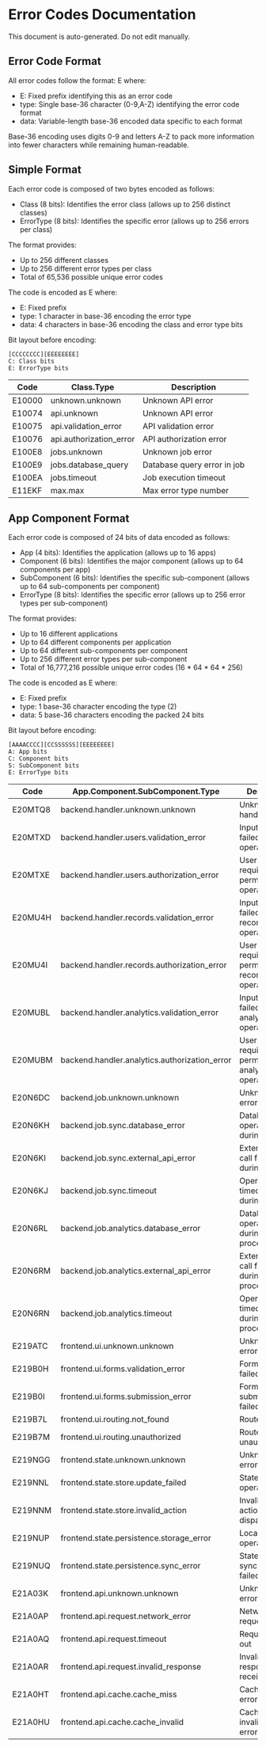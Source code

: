 # Error Codes Documentation

This document is auto-generated. Do not edit manually.

## Error Code Format

All error codes follow the format: E<type><data> where:
- E: Fixed prefix identifying this as an error code
- type: Single base-36 character (0-9,A-Z) identifying the error code format
- data: Variable-length base-36 encoded data specific to each format

Base-36 encoding uses digits 0-9 and letters A-Z to pack more information into fewer characters while remaining human-readable.


## Simple Format

Each error code is composed of two bytes encoded as follows:
- Class (8 bits): Identifies the error class (allows up to 256 distinct classes)
- ErrorType (8 bits): Identifies the specific error (allows up to 256 errors per class)

The format provides:
- Up to 256 different classes
- Up to 256 different error types per class
- Total of 65,536 possible unique error codes

The code is encoded as E<type><data> where:
- E: Fixed prefix
- type: 1 character in base-36 encoding the error type
- data: 4 characters in base-36 encoding the class and error type bits

Bit layout before encoding:
```
[CCCCCCCC][EEEEEEEE]
C: Class bits
E: ErrorType bits
```

| Code | Class.Type | Description | 
|----|----|----|
| E10000 | unknown.unknown | Unknown API error | 
| E10074 | api.unknown | Unknown API error | 
| E10075 | api.validation_error | API validation error | 
| E10076 | api.authorization_error | API authorization error | 
| E100E8 | jobs.unknown | Unknown job error | 
| E100E9 | jobs.database_query | Database query error in job | 
| E100EA | jobs.timeout | Job execution timeout | 
| E11EKF | max.max | Max error type number | 



## App Component Format

Each error code is composed of 24 bits of data encoded as follows:
- App (4 bits): Identifies the application (allows up to 16 apps)
- Component (6 bits): Identifies the major component (allows up to 64 components per app)
- SubComponent (6 bits): Identifies the specific sub-component (allows up to 64 sub-components per component)
- ErrorType (8 bits): Identifies the specific error (allows up to 256 error types per sub-component)

The format provides:
- Up to 16 different applications
- Up to 64 different components per application
- Up to 64 different sub-components per component
- Up to 256 different error types per sub-component
- Total of 16,777,216 possible unique error codes (16 * 64 * 64 * 256)

The code is encoded as E<type><data> where:
- E: Fixed prefix
- type: 1 base-36 character encoding the type (2)
- data: 5 base-36 characters encoding the packed 24 bits

Bit layout before encoding:
```
[AAAACCCC][CCSSSSSS][EEEEEEEE]
A: App bits
C: Component bits
S: SubComponent bits
E: ErrorType bits
```

| Code | App.Component.SubComponent.Type | Description | 
|----|----|----|
| E20MTQ8 | backend.handler.unknown.unknown | Unknown handler error | 
| E20MTXD | backend.handler.users.validation_error | Input validation failed for user operation | 
| E20MTXE | backend.handler.users.authorization_error | User lacks required permissions for operation | 
| E20MU4H | backend.handler.records.validation_error | Input validation failed for record operation | 
| E20MU4I | backend.handler.records.authorization_error | User lacks required permissions for record operation | 
| E20MUBL | backend.handler.analytics.validation_error | Input validation failed for analytics operation | 
| E20MUBM | backend.handler.analytics.authorization_error | User lacks required permissions for analytics operation | 
| E20N6DC | backend.job.unknown.unknown | Unknown job error | 
| E20N6KH | backend.job.sync.database_error | Database operation failed during sync | 
| E20N6KI | backend.job.sync.external_api_error | External API call failed during sync | 
| E20N6KJ | backend.job.sync.timeout | Operation timed out during sync | 
| E20N6RL | backend.job.analytics.database_error | Database operation failed during analytics processing | 
| E20N6RM | backend.job.analytics.external_api_error | External API call failed during analytics processing | 
| E20N6RN | backend.job.analytics.timeout | Operation timed out during analytics processing | 
| E219ATC | frontend.ui.unknown.unknown | Unknown UI error | 
| E219B0H | frontend.ui.forms.validation_error | Form validation failed | 
| E219B0I | frontend.ui.forms.submission_error | Form submission failed | 
| E219B7L | frontend.ui.routing.not_found | Route not found | 
| E219B7M | frontend.ui.routing.unauthorized | Route access unauthorized | 
| E219NGG | frontend.state.unknown.unknown | Unknown state error | 
| E219NNL | frontend.state.store.update_failed | State update operation failed | 
| E219NNM | frontend.state.store.invalid_action | Invalid state action dispatched | 
| E219NUP | frontend.state.persistence.storage_error | Local storage operation failed | 
| E219NUQ | frontend.state.persistence.sync_error | State synchronization failed | 
| E21A03K | frontend.api.unknown.unknown | Unknown API error | 
| E21A0AP | frontend.api.request.network_error | Network request failed | 
| E21A0AQ | frontend.api.request.timeout | Request timed out | 
| E21A0AR | frontend.api.request.invalid_response | Invalid response received | 
| E21A0HT | frontend.api.cache.cache_miss | Cache miss error | 
| E21A0HU | frontend.api.cache.cache_invalid | Cache invalidation error | 


